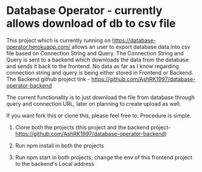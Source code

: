 # Database Operator - currently allows download of db to csv file

This project which is currently running on https://database-operator.herokuapp.com/ allows an user to export database data into csv file based on Connection String and Query. The Connection String and Query is sent to a backend which downloads the data from the database and sends it back to the frontend. No data as far as I know regarding connection string and query is being either stored in Frontend or Backend. The Backend github project link - https://github.com/AshRK1997/database-operator-backend


The current functionality is to just download the file from database through query and connection URL, later on planning to create upload as well.

If you want fork this or clone this, please feel free to. Procedure is simple.

1. Clone both the projects (this project and the backend project-https://github.com/AshRK1997/database-operator-backend)

2. Run npm install in both the projects

3. Run npm start in both  projects, change the env of this frontend project to the backend's Local address


